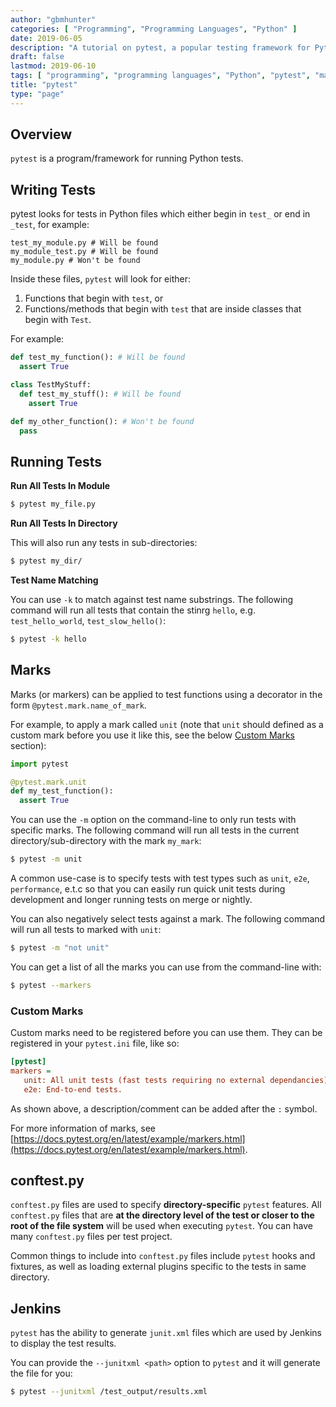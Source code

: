```yaml
---
author: "gbmhunter"
categories: [ "Programming", "Programming Languages", "Python" ]
date: 2019-06-05
description: "A tutorial on pytest, a popular testing framework for Python."
draft: false
lastmod: 2019-06-10
tags: [ "programming", "programming languages", "Python", "pytest", "marks", "markers", "Jenkins", "tests", "testing", "unit tests", "conftest.py" ]
title: "pytest"
type: "page"
---
```


## Overview

`pytest` is a program/framework for running Python tests.

## Writing Tests

pytest looks for tests in Python files which either begin in `test_` or end in `_test`, for example:

```text
test_my_module.py # Will be found
my_module_test.py # Will be found
my_module.py # Won't be found
```

Inside these files, `pytest` will look for either:

1. Functions that begin with `test`, or
2. Functions/methods that begin with `test` that are inside classes that begin with `Test`.

For example:

```python
def test_my_function(): # Will be found
  assert True

class TestMyStuff:
  def test_my_stuff(): # Will be found
    assert True

def my_other_function(): # Won't be found
  pass
```

## Running Tests

**Run All Tests In Module**

```sh
$ pytest my_file.py
```

**Run All Tests In Directory**

This will also run any tests in sub-directories:

```sh
$ pytest my_dir/
```

**Test Name Matching**

You can use `-k` to match against test name substrings. The following command will run all tests that contain the stinrg `hello`, e.g. `test_hello_world`, `test_slow_hello()`:

```sh
$ pytest -k hello
```

## Marks

Marks (or markers) can be applied to test functions using a decorator in the form `@pytest.mark.name_of_mark`.

For example, to apply a mark called `unit` (note that `unit` should defined as a custom mark before you use it like this, see the below [Custom Marks](#custom-marks) section):

```python
import pytest

@pytest.mark.unit
def my_test_function():
  assert True
```

You can use the `-m` option on the command-line to only run tests with specific marks. The following command will run all tests in the current directory/sub-directory with the mark `my_mark`:

```sh
$ pytest -m unit
```

A common use-case is to specify tests with test types such as `unit`, `e2e`, `performance`, e.t.c so that you can easily run quick unit tests during development and longer running tests on merge or nightly.

You can also negatively select tests against a mark. The following command will run all tests to marked with `unit`:

```sh
$ pytest -m "not unit"
```

You can get a list of all the marks you can use from the command-line with:

```sh
$ pytest --markers
```

### Custom Marks

Custom marks need to be registered before you can use them. They can be registered in your `pytest.ini` file, like so:

```ini
[pytest]
markers =
   unit: All unit tests (fast tests requiring no external dependancies).
   e2e: End-to-end tests.
```

As shown above, a description/comment can be added after the `:` symbol.

For more information of marks, see [https://docs.pytest.org/en/latest/example/markers.html](https://docs.pytest.org/en/latest/example/markers.html).

## conftest.py

`conftest.py` files are used to specify **directory-specific** `pytest` features. All `conftest.py` files that are **at the directory level of the test or closer to the root of the file system** will be used when executing `pytest`. You can have many `conftest.py` files per test project.

Common things to include into `conftest.py` files include `pytest` hooks and fixtures, as well as loading external plugins specific to the tests in same directory.

## Jenkins

`pytest` has the ability to generate `junit.xml` files which are used by Jenkins to display the test results.

You can provide the `--junitxml <path>` option to `pytest` and it will generate the file for you:

```sh
$ pytest --junitxml /test_output/results.xml
```